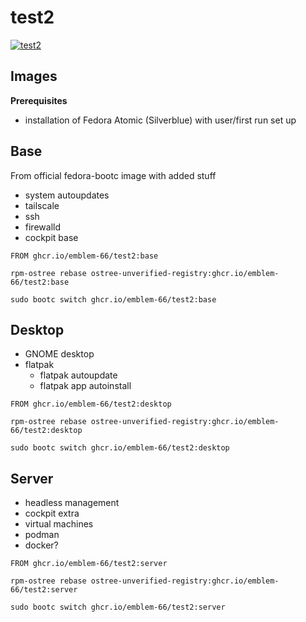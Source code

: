 # test2

[![test2](https://github.com/emblem-66/test2/actions/workflows/main.yml/badge.svg)](https://github.com/emblem-66/test2/actions/workflows/main.yml)

## Images

**Prerequisites**

- installation of Fedora Atomic (Silverblue) with user/first run set up

## Base

From official fedora-bootc image with added stuff

- system autoupdates
- tailscale
- ssh
- firewalld
- cockpit base

```
FROM ghcr.io/emblem-66/test2:base
```

```
rpm-ostree rebase ostree-unverified-registry:ghcr.io/emblem-66/test2:base
```

```
sudo bootc switch ghcr.io/emblem-66/test2:base
```

## Desktop

- GNOME desktop
- flatpak
  - flatpak autoupdate
  - flatpak app autoinstall

```
FROM ghcr.io/emblem-66/test2:desktop
```

```
rpm-ostree rebase ostree-unverified-registry:ghcr.io/emblem-66/test2:desktop
```

```
sudo bootc switch ghcr.io/emblem-66/test2:desktop
```

## Server

- headless management
- cockpit extra
- virtual machines
- podman
- docker?

```
FROM ghcr.io/emblem-66/test2:server
```

```
rpm-ostree rebase ostree-unverified-registry:ghcr.io/emblem-66/test2:server
```

```
sudo bootc switch ghcr.io/emblem-66/test2:server
```
